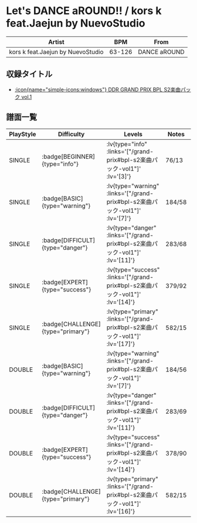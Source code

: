 # Let's DANCE aROUND!! / kors k feat.Jaejun by NuevoStudio

|Artist|BPM|From|
|------|---|----|
|kors k feat.Jaejun by NuevoStudio|63-126|DANCE aROUND|

## 収録タイトル

- [ :icon{name="simple-icons:windows"} DDR GRAND PRIX BPL S2楽曲パック vol.1](/grand-prix#bpl-s2楽曲パック-vol1)

## 譜面一覧

|PlayStyle|Difficulty|Levels|Notes|Movie|
|---------|----------|------|-----|-----|
|SINGLE| :badge[BEGINNER]{type="info"} | :lv{type="info" :links='["/grand-prix#bpl-s2楽曲パック-vol1"]' :lv='[3]'} |76/13||
|SINGLE| :badge[BASIC]{type="warning"} | :lv{type="warning" :links='["/grand-prix#bpl-s2楽曲パック-vol1"]' :lv='[7]'} |184/58||
|SINGLE| :badge[DIFFICULT]{type="danger"} | :lv{type="danger" :links='["/grand-prix#bpl-s2楽曲パック-vol1"]' :lv='[11]'} |283/68||
|SINGLE| :badge[EXPERT]{type="success"} | :lv{type="success" :links='["/grand-prix#bpl-s2楽曲パック-vol1"]' :lv='[14]'} |379/92||
|SINGLE| :badge[CHALLENGE]{type="primary"} | :lv{type="primary" :links='["/grand-prix#bpl-s2楽曲パック-vol1"]' :lv='[17]'} |582/15||
|DOUBLE| :badge[BASIC]{type="warning"} | :lv{type="warning" :links='["/grand-prix#bpl-s2楽曲パック-vol1"]' :lv='[7]'} |184/56||
|DOUBLE| :badge[DIFFICULT]{type="danger"} | :lv{type="danger" :links='["/grand-prix#bpl-s2楽曲パック-vol1"]' :lv='[11]'} |283/69||
|DOUBLE| :badge[EXPERT]{type="success"} | :lv{type="success" :links='["/grand-prix#bpl-s2楽曲パック-vol1"]' :lv='[14]'} |378/90||
|DOUBLE| :badge[CHALLENGE]{type="primary"} | :lv{type="primary" :links='["/grand-prix#bpl-s2楽曲パック-vol1"]' :lv='[16]'} |582/15||
